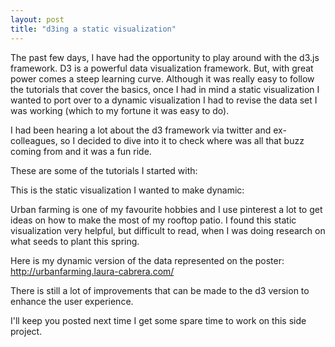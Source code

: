 ```yaml
---
layout: post
title: "d3ing a static visualization"
---
```


The past few days, I have had the opportunity to play around with the d3.js framework. D3 is a powerful data visualization framework. But, with great power comes a steep learning curve. Although it was really easy to follow the tutorials that cover the basics, once I had in mind a static visualization I wanted to port over to a dynamic visualization I had to revise the data set I was working (which to my fortune it was easy to do).


I had been hearing a lot about the d3 framework via twitter and ex-colleagues, so I decided to dive into it to check where was all that buzz coming from and it was a fun ride.

These are some of the tutorials I started with:

This is the static visualization I wanted to make dynamic:

Urban farming is one of my favourite hobbies and I use pinterest a lot to get ideas on how to make the most of my rooftop patio. I found this static visualization very helpful, but difficult to read, when I was doing research on what seeds to plant this spring.

Here is my dynamic version of the data represented on the poster:
http://urbanfarming.laura-cabrera.com/

There is still a lot of improvements that can be made to the d3 version to enhance the user experience. 

I'll keep you posted next time I get some spare time to work on this side project.